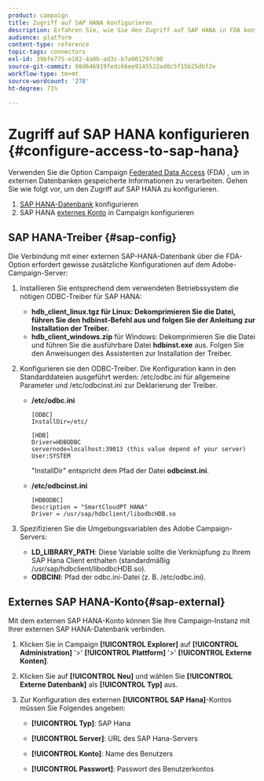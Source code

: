 ```yaml
---
product: campaign
title: Zugriff auf SAP HANA konfigurieren
description: Erfahren Sie, wie Sie den Zugriff auf SAP HANA in FDA konfigurieren
audience: platform
content-type: reference
topic-tags: connectors
exl-id: 39bfe775-e182-4a0b-ad3c-b7a901297c90
source-git-commit: 98d646919fedc66ee9145522ad0c5f15b25dbf2e
workflow-type: tm+mt
source-wordcount: '278'
ht-degree: 71%

---
```


# Zugriff auf SAP HANA konfigurieren {#configure-access-to-sap-hana}

Verwenden Sie die Option Campaign [Federated Data Access](../../installation/using/about-fda.md) (FDA) , um in externen Datenbanken gespeicherte Informationen zu verarbeiten. Gehen Sie wie folgt vor, um den Zugriff auf SAP HANA zu konfigurieren.

1. [SAP HANA-Datenbank](#sap-config) konfigurieren
1. SAP HANA [externes Konto](#sap-external) in Campaign konfigurieren

## SAP HANA-Treiber {#sap-config}

Die Verbindung mit einer externen SAP-HANA-Datenbank über die FDA-Option erfordert gewisse zusätzliche Konfigurationen auf dem Adobe-Campaign-Server:

1. Installieren Sie entsprechend dem verwendeten Betriebssystem die nötigen ODBC-Treiber für SAP HANA:

   * **hdb_client_linux.tgz für Linux: Dekomprimieren Sie die Datei, führen Sie den hdbinst-Befehl aus und folgen Sie der Anleitung zur Installation der Treiber.**
   * **hdb_client_windows.zip** für Windows: Dekomprimieren Sie die Datei und führen Sie die ausführbare Datei **hdbinst.exe** aus. Folgen Sie den Anweisungen des Assistenten zur Installation der Treiber.

1. Konfigurieren sie den ODBC-Treiber. Die Konfiguration kann in den Standarddateien ausgeführt werden: /etc/odbc.ini für allgemeine Parameter und /etc/odbcinst.ini zur Deklarierung der Treiber.

   * **/etc/odbc.ini**

      ```
      [ODBC]
      InstallDir=/etc/
      
      [HDB]
      Driver=HDBODBC
      servernode=localhost:39013 (this value depend of your server)
      User:SYSTEM
      ```

      &quot;InstallDir&quot; entspricht dem Pfad der Datei **odbcinst.ini**.

   * **/etc/odbcinst.ini**

      ```
      [HDBODBC]
      Description = "SmartCloudPT HANA"
      Driver = /usr/sap/hdbclient/libodbcHDB.so
      ```

1. Spezifizieren Sie die Umgebungsvariablen des Adobe Campaign-Servers:

   * **LD_LIBRARY_PATH**: Diese Variable sollte die Verknüpfung zu Ihrem SAP Hana Client enthalten (standardmäßig /usr/sap/hdbclient/libodbcHDB.so).
   * **ODBCINI**: Pfad der odbc.ini-Datei (z. B. /etc/odbc.ini).

## Externes SAP HANA-Konto{#sap-external}

Mit dem externen SAP HANA-Konto können Sie Ihre Campaign-Instanz mit Ihrer externen SAP HANA-Datenbank verbinden.

1. Klicken Sie in Campaign **[!UICONTROL Explorer]** auf **[!UICONTROL Administration]** &#39;>&#39; **[!UICONTROL Plattform]** &#39;>&#39; **[!UICONTROL Externe Konten]**.

1. Klicken Sie auf **[!UICONTROL Neu]** und wählen Sie **[!UICONTROL Externe Datenbank]** als **[!UICONTROL Typ]** aus.

1. Zur Konfiguration des externen **[!UICONTROL SAP Hana]**-Kontos müssen Sie Folgendes angeben:

   * **[!UICONTROL Typ]**: SAP Hana

   * **[!UICONTROL Server]**: URL des SAP Hana-Servers

   * **[!UICONTROL Konto]**: Name des Benutzers

   * **[!UICONTROL Passwort]**: Passwort des Benutzerkontos
